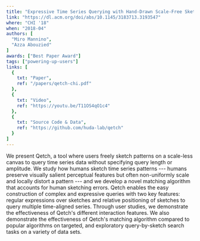 ```yaml
---
title: "Expressive Time Series Querying with Hand-Drawn Scale-Free Sketches"
link: "https://dl.acm.org/doi/abs/10.1145/3183713.3193547"
where: "CHI '18"
when: "2018-04"
authors: [ 
  "Miro Mannino",
  "Azza Abouzied"
]
awards: ["Best Paper Award"]
tags: ["powering-up-users"]
links: [
  {
    txt: "Paper",
    ref: "/papers/qetch-chi.pdf"
  },
  {
    txt: "Video",
    ref: "https://youtu.be/T11OS4qO1c4"
  },
  {
    txt: "Source Code & Data",
    ref: "https://github.com/huda-lab/qetch"
  }
]
---
```

We present Qetch, a tool where users freely sketch patterns on a scale-less canvas to query time series data without specifying query length or amplitude. We study how humans sketch time series patterns --- humans preserve visually salient perceptual features but often non-uniformly scale and locally distort a pattern --- and we develop a novel matching algorithm that accounts for human sketching errors. Qetch enables the easy construction of complex and expressive queries with two key features: regular expressions over sketches and relative positioning of sketches to query multiple time-aligned series. Through user studies, we demonstrate the effectiveness of Qetch's different interaction features. We also demonstrate the effectiveness of Qetch's matching algorithm compared to popular algorithms on targeted, and exploratory query-by-sketch search tasks on a variety of data sets.
